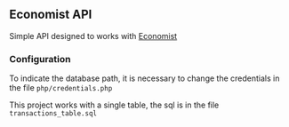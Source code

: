 ## Economist API

Simple API designed to works with [Economist](https://github.com/IvanRep/Economist)

### Configuration

To indicate the database path, it is necessary to change the credentials in the file `php/credentials.php`

This project works with a single table, the sql is in the file  `transactions_table.sql`
